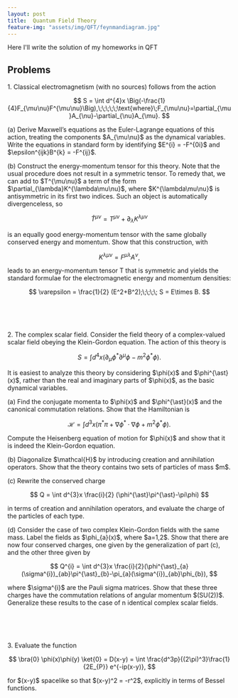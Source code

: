 ```yaml
---
layout: post
title:  Quantum Field Theory
feature-img: "assets/img/QFT/feynmandiagram.jpg"
---
```


Here I'll write the solution of my homeworks in QFT
<h2>Problems</h2>
<p>1. Classical electromagnetism (with no sources) follows from the action</p>

$$ S = \int d^{4}x \Big(-\frac{1}{4}F_{\mu\nu}F^{\mu\nu}\Big),\;\;\;\;\;\text{where}\;F_{\mu\nu}=\partial_{\mu}A_{\nu}-\partial_{\nu}A_{\mu}. $$

<p>(a) Derive Maxwell’s equations as the Euler-Lagrange equations of this action, treating the components $A_{\mu\nu}$ as the dynamical variables. Write the equations in standard form by identifying $E^{i} = -F^{0i}$ and $\epsilon^{ijk}B^{k} = -F^{ij}$.</p> 
<p>(b) Construct the energy-momentum tensor for this theory. Note that the usual procedure does not result in a symmetric tensor. To remedy that, we can add to $T^{\mu\nu}$ a term of the form $\partial_{\lambda}K^{\lambda\mu\nu}$, where $K^{\lambda\mu\nu}$ is antisymmetric in its first two indices. Such an object is automatically divergenceless, so</p>

$$ \hat{T}^{\mu\nu} = T^{\mu\nu} + \partial_{\lambda} K^{\lambda\mu\nu}$$

<p>is an equally good energy-momentum tensor with the same globally conserved energy and momentum. Show that this construction, with</p>

$$ K^{\lambda\mu\nu} = F^{\mu\lambda} A^{\nu}, $$

<p>leads to an energy-momentum tensor T that is symmetric and yields the standard formulae for the electromagnetic energy and momentum densities:</p>

$$ \varepsilon = \frac{1}{2} (E^2+B^2);\;\;\;\; S = E\times B. $$

<br><br><br>
<p>2. The complex scalar field. Consider the field theory of a complex-valued scalar field obeying the Klein-Gordon equation. The action of this theory is</p>

$$ S = \int d^{4}x (\partial_{\mu}\phi^{\ast}\partial^{\mu}\phi-m^{2}\phi^{\ast}\phi) .$$

<p>It is easiest to analyze this theory by considering $\phi(x)$ and $\phi^{\ast}(x)$,  rather than the real and imaginary parts of $\phi(x)$,  as the basic dynamical variables. </p>
<p>(a) Find the conjugate momenta to $\phi(x)$ and $\phi^{\ast}(x)$ and the canonical commutation relations. Show that the Hamiltonian is</p>

$$ \mathcal{H} = \int d^{3}x (\pi^{\ast}\pi+\nabla\phi^{\ast}\cdot\nabla\phi+m^{2}\phi^{\ast}\phi). $$

<p>Compute the Heisenberg equation of motion for $\phi(x)$ and show that it is indeed the Klein-Gordon equation.</p>
<p>(b) Diagonalize $\mathcal{H}$ by introducing creation and annihilation operators. Show that the theory contains two sets of particles of mass $m$.</p>
<p>(c) Rewrite the conserved charge</p>

$$ Q = \int d^{3}x \frac{i}{2} (\phi^{\ast}\pi^{\ast}-\pi\phi) $$

<p>in terms of creation and annihilation operators, and evaluate the charge of the particles of each type.</p>
<p>(d) Consider the case of two complex Klein-Gordon fields with the same mass. Label the fields as $\phi_{a}(x)$, where $a=1,2$. Show that there are now four conserved charges, one given by the generalization of part (c), and the other three given by </p>

$$ Q^{i} = \int d^{3}x \frac{i}{2}(\phi^{\ast}_{a}(\sigma^{i})_{ab}\pi^{\ast}_{b}-\pi_{a}(\sigma^{i})_{ab}\phi_{b}), $$

<p>where $\sigma^{i}$ are the Pauli sigma matrices. Show that these three charges have the commutation relations of angular momentum $(SU(2))$. Generalize these results to the case of n identical complex scalar fields.</p>
<br><br><br>
<p>3. Evaluate the function</p>

$$ \bra{0} \phi(x)\phi(y) \ket{0} = D(x-y) = \int \frac{d^3p}{(2\pi)^3}\frac{1}{2E_{P}} e^{-ip(x-y)}, $$

<p>for $(x-y)$ spacelike so that $(x-y)^2 = -r^2$,  explicitly in terms of Bessel functions.</p>
